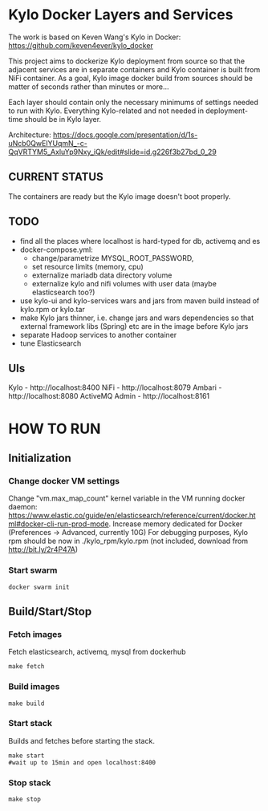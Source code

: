 # Kylo Docker Layers and Services

The work is based on Keven Wang's Kylo in Docker: https://github.com/keven4ever/kylo_docker

This project aims to dockerize Kylo deployment from source so that the adjacent services are in separate containers and Kylo container is built from NiFi container.
As a goal, Kylo image docker build from sources should be matter of seconds rather than minutes or more...

Each layer should contain only the necessary minimums of settings needed to run with Kylo.
Everything Kylo-related and not needed in deployment-time should be in Kylo layer.

Architecture:
https://docs.google.com/presentation/d/1s-uNcb0QwEIYUqmN_-c-QqVRTYM5_AxluYp9Nxy_iQk/edit#slide=id.g226f3b27bd_0_29

## CURRENT STATUS
The containers are ready but the Kylo image doesn't boot properly.

## TODO
- find all the places where localhost is hard-typed for db, activemq and es
- docker-compose.yml:
    - change/parametrize MYSQL_ROOT_PASSWORD,
    - set resource limits (memory, cpu)
    - externalize mariadb data directory volume
    - externalize kylo and nifi volumes with user data (maybe elasticsearch too?)
- use kylo-ui and kylo-services wars and jars from maven build instead of kylo.rpm or kylo.tar
- make Kylo jars thinner, i.e. change jars and wars dependencies so that external framework libs (Spring) etc are in the image before Kylo jars
- separate Hadoop services to another container
- tune Elasticsearch

## UIs

Kylo - http://localhost:8400
NiFi - http://localhost:8079
Ambari - http://localhost:8080
ActiveMQ Admin - http://localhost:8161


# HOW TO RUN

## Initialization
### Change docker VM settings
Change "vm.max_map_count" kernel variable in the VM running docker daemon: https://www.elastic.co/guide/en/elasticsearch/reference/current/docker.html#docker-cli-run-prod-mode.
Increase memory dedicated for Docker (Preferences -> Advanced, currently 10G)
For debugging purposes, Kylo rpm should be now in ./kylo_rpm/kylo.rpm (not included, download from http://bit.ly/2r4P47A)

### Start swarm
```
docker swarm init
```

## Build/Start/Stop

### Fetch images
Fetch elasticsearch, activemq, mysql from dockerhub

```
make fetch
```

### Build images
```
make build
```

### Start stack
Builds and fetches before starting the stack.

```
make start
#wait up to 15min and open localhost:8400
```

### Stop stack
```
make stop
```
